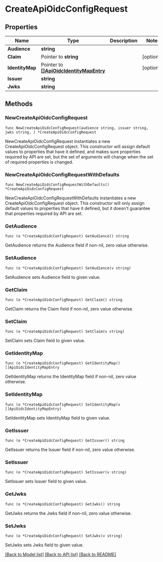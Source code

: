 # CreateApiOidcConfigRequest

## Properties

Name | Type | Description | Notes
------------ | ------------- | ------------- | -------------
**Audience** | **string** |  | 
**Claim** | Pointer to **string** |  | [optional] 
**IdentityMap** | Pointer to [**[]ApiOidcIdentityMapEntry**](ApiOidcIdentityMapEntry.md) |  | [optional] 
**Issuer** | **string** |  | 
**Jwks** | **string** |  | 

## Methods

### NewCreateApiOidcConfigRequest

`func NewCreateApiOidcConfigRequest(audience string, issuer string, jwks string, ) *CreateApiOidcConfigRequest`

NewCreateApiOidcConfigRequest instantiates a new CreateApiOidcConfigRequest object.
This constructor will assign default values to properties that have it defined,
and makes sure properties required by API are set, but the set of arguments
will change when the set of required properties is changed.

### NewCreateApiOidcConfigRequestWithDefaults

`func NewCreateApiOidcConfigRequestWithDefaults() *CreateApiOidcConfigRequest`

NewCreateApiOidcConfigRequestWithDefaults instantiates a new CreateApiOidcConfigRequest object.
This constructor will only assign default values to properties that have it defined,
but it doesn't guarantee that properties required by API are set.

### GetAudience

`func (o *CreateApiOidcConfigRequest) GetAudience() string`

GetAudience returns the Audience field if non-nil, zero value otherwise.

### SetAudience

`func (o *CreateApiOidcConfigRequest) SetAudience(v string)`

SetAudience sets Audience field to given value.

### GetClaim

`func (o *CreateApiOidcConfigRequest) GetClaim() string`

GetClaim returns the Claim field if non-nil, zero value otherwise.

### SetClaim

`func (o *CreateApiOidcConfigRequest) SetClaim(v string)`

SetClaim sets Claim field to given value.

### GetIdentityMap

`func (o *CreateApiOidcConfigRequest) GetIdentityMap() []ApiOidcIdentityMapEntry`

GetIdentityMap returns the IdentityMap field if non-nil, zero value otherwise.

### SetIdentityMap

`func (o *CreateApiOidcConfigRequest) SetIdentityMap(v []ApiOidcIdentityMapEntry)`

SetIdentityMap sets IdentityMap field to given value.

### GetIssuer

`func (o *CreateApiOidcConfigRequest) GetIssuer() string`

GetIssuer returns the Issuer field if non-nil, zero value otherwise.

### SetIssuer

`func (o *CreateApiOidcConfigRequest) SetIssuer(v string)`

SetIssuer sets Issuer field to given value.

### GetJwks

`func (o *CreateApiOidcConfigRequest) GetJwks() string`

GetJwks returns the Jwks field if non-nil, zero value otherwise.

### SetJwks

`func (o *CreateApiOidcConfigRequest) SetJwks(v string)`

SetJwks sets Jwks field to given value.


[[Back to Model list]](../README.md#documentation-for-models) [[Back to API list]](../README.md#documentation-for-api-endpoints) [[Back to README]](../README.md)


